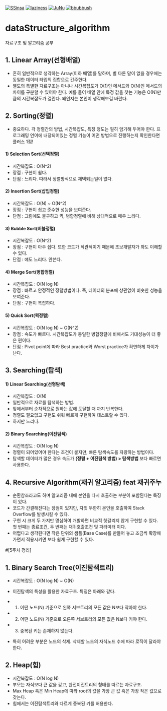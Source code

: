 [![SSinsa](https://img.shields.io/static/v1?logo=GitHub&label=Cteator&message=SSinsa&color=blue)](https://github.com/SSinsa)
[![laziness](https://img.shields.io/static/v1?logo=GitHub&label=Cteator&message=laziness&color=blue)](https://github.com/sonwonrak92)
[![JuNu](https://img.shields.io/static/v1?logo=GitHub&label=Cteator&message=JuNu&color=blue)](https://github.com/mike6321)
[![bbubbush](https://img.shields.io/static/v1?logo=GitHub&label=Cteator&message=bbubbush&color=blue)](https://github.com/bbubbush)
# dataStructure_algorithm
자료구조 및 알고리즘 공부


## 1. Linear Array(선형배열)
- 흔히 일반적으로 생각하는 Array(이하 배열)를 말하며, 별 다른 말이 없을 경우에는 동일한 데이터 타입의 집합으로 간주한다.
- 별도의 특별한 자료구조는 아니나 시간복잡도가 O(1)인 메서드와 O(N)인 메서드의 차이를 구분할 수 있어야 한다.  예를 들어 배열 안에 특정 값을 찾는 기능은 O(N)만큼의 시간복잡도가 걸린다. 왜인지는 본인이 생각해보길 바란다.

## 2. Sorting(정렬)
- 중요하다. 각 정렬간의 방법, 시간복잡도, 특징 정도는 필히 암기해 두어야 한다. 프로그래밍 언어에 내장되어있는 정렬 기능이 어떤 방법으로 진행하는지 확인한다면 플러스 1점!

#### 1) Selection Sort(선택정렬)
- 시간복잡도 : O(N^2)
- 장점 : 구현이 쉽다.
- 단점 : 느리다. 따라서 정렬방식으로 채택되는일이 없다.

#### 2) Insertion Sort(삽입정렬)
- 시간복잡도 : O(N) ~ O(N^2)
- 장점 : 구현이 쉽고 준수한 성능을 보여준다.
- 단점 : 그럼에도 불구하고 퀵, 병합정렬에 비해 상대적으로 매우 느리다.

#### 3) Bubble Sort(버블정렬)
- 시간복잡도 : O(N^2)
- 장점 : 구현이 아주 쉽다. 또한 코드가 직관적이기 때문에 초보개발자가 봐도 이해할 수 있다.
- 단점 : 얘도 느리다. 안쓴다.

#### 4) Merge Sort(병합정렬)
- 시간복잡도 : O(N log N)
- 장점 : 빠르고 안정적인 정렬방법이다. 즉, 데이터의 분포에 상관없이 비슷한 성능을 보여준다.
- 단점 : 구현이 복잡하다. 

#### 5) Quick Sort(퀵정렬)
- 시간복잡도 : O(N log N) ~ O(N^2) 
- 장점 : 속도가 빠르다. 시간복잡도가 동일한 병합정렬에 비해서도 기대성능이 더 좋은 편이다.
- 단점 : Pivot point에 따라 Best practice와 Worst practice가 확연하게 차이가 난다. 

## 3. Searching(탐색)
#### 1) Linear Searching(선형탐색)
- 시간복잡도 : O(N)
- 일반적으로 자료를 탐색하는 방법.
- 앞에서부터 순차적으로 원하는 값에 도달할 때 까지 반복한다.
- 정렬도 필요없고 구현도 쉬워 빠르게 구현하여 테스트할 수 있다.
- 하지만 느리다.

#### 2) Binary Searching(이진탐색)
- 시간복잡도 : O(N log N)
- 정렬이 되어있어야 한다는 조건이 붙지만, 빠른 탐색속도를 자랑하는 방법이다.
- 탐색할 데이터가 많은 경우 속도가 **(정렬 + 이진탐색 방법) > 탐색방법** 보다 빠르면 사용한다.

## 4. Recursive Algorithm(재귀 알고리즘) feat 재귀주누
- 순환참조라고도 하며 알고리즘 내에 본인을 다시 호출하는 부분이 포함된다는 특징이 있다.
- 코드가 간결해진다는 장점이 있지만, 자칫 무한히 본인을 호출하여 Stack Overflow를 발생시킬 수 있다.
- 구현 시 크게 두 가지만 명심하여 개발하면 비교적 헷갈리지 않게 구현할 수 있다. 첫 번째는 종료조건, 두 번째는 재귀호출조건 및 파라미터 이다.
- 어렵다고 생각된다면 작은 단위의 샘플(Base Case)를 만들어 놓고 조금씩 확장해 가면서 적용시키면 보다 쉽게 구현할 수 있다.


#[5주차 정리]

## 1. Binary Search Tree(이진탐색트리)
- 시간복잡도 : O(N log N) ~ O(N)
- 이진탐색의 특성을 활용한 자료구조. 특징은 아래와 같다.
- 1) 어떤 노드(N) 기준으로 왼쪽 서브트리의 모든 값은 N보다 작아야 한다.
- 2) 어떤 노드(N) 기준으로 오른쪽 서브트리의 모든 값은 N보다 커야 한다.
- 3) 중복된 키는 존재하지 않는다.

- 특히 어려운 부분은 노드의 삭제. 삭제할 노드의 자식노드 수에 따라 로직이 달라야 한다. 

## 2. Heap(힙)
- 시간복잡도 : O(N log N)
- 부모는 자식보다 큰 값을 갖고, 완전이진트리의 형태를 따르는 자료구조.
- Max Heap 혹은 Min Heap에 따라 root의 값을 가장 큰 값 혹은 가장 작은 값으로 갖는다.
- 힙에서는 이진탐색트리와 다르게 중복된 키를 허용한다.

